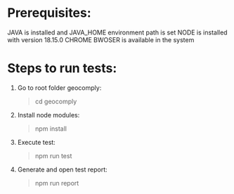 # Prerequisites:
JAVA is installed and JAVA_HOME environment path is set
NODE is installed with version 18.15.0
CHROME BWOSER is available in the system

# Steps to run tests:
1. Go to root folder geocomply:
    > cd geocomply
2. Install node modules:
    > npm install
3. Execute test:
    > npm run test
4. Generate and open test report:
    > npm run report